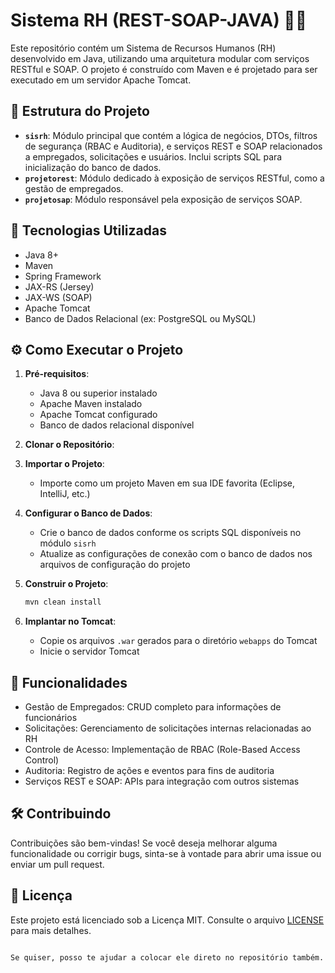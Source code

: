 
# Sistema RH (REST-SOAP-JAVA) 🧑‍💼

Este repositório contém um Sistema de Recursos Humanos (RH) desenvolvido em Java, utilizando uma arquitetura modular com serviços RESTful e SOAP. O projeto é construído com Maven e é projetado para ser executado em um servidor Apache Tomcat.

## 📁 Estrutura do Projeto

- **`sisrh`**: Módulo principal que contém a lógica de negócios, DTOs, filtros de segurança (RBAC e Auditoria), e serviços REST e SOAP relacionados a empregados, solicitações e usuários. Inclui scripts SQL para inicialização do banco de dados.
- **`projetorest`**: Módulo dedicado à exposição de serviços RESTful, como a gestão de empregados.
- **`projetosap`**: Módulo responsável pela exposição de serviços SOAP.

## 🚀 Tecnologias Utilizadas

- Java 8+
- Maven
- Spring Framework
- JAX-RS (Jersey)
- JAX-WS (SOAP)
- Apache Tomcat
- Banco de Dados Relacional (ex: PostgreSQL ou MySQL)

## ⚙️ Como Executar o Projeto

1. **Pré-requisitos**:
   - Java 8 ou superior instalado
   - Apache Maven instalado
   - Apache Tomcat configurado
   - Banco de dados relacional disponível

2. **Clonar o Repositório**:

3. **Importar o Projeto**:

   * Importe como um projeto Maven em sua IDE favorita (Eclipse, IntelliJ, etc.)

4. **Configurar o Banco de Dados**:

   * Crie o banco de dados conforme os scripts SQL disponíveis no módulo `sisrh`
   * Atualize as configurações de conexão com o banco de dados nos arquivos de configuração do projeto

5. **Construir o Projeto**:

   ```bash
   mvn clean install
   ```

6. **Implantar no Tomcat**:

   * Copie os arquivos `.war` gerados para o diretório `webapps` do Tomcat
   * Inicie o servidor Tomcat

## 📌 Funcionalidades

* Gestão de Empregados: CRUD completo para informações de funcionários
* Solicitações: Gerenciamento de solicitações internas relacionadas ao RH
* Controle de Acesso: Implementação de RBAC (Role-Based Access Control)
* Auditoria: Registro de ações e eventos para fins de auditoria
* Serviços REST e SOAP: APIs para integração com outros sistemas

## 🛠️ Contribuindo

Contribuições são bem-vindas! Se você deseja melhorar alguma funcionalidade ou corrigir bugs, sinta-se à vontade para abrir uma issue ou enviar um pull request.

## 📄 Licença

Este projeto está licenciado sob a Licença MIT. Consulte o arquivo [LICENSE](https://github.com/JonhnCod/JAVA/blob/main/LICENSE) para mais detalhes.

```

Se quiser, posso te ajudar a colocar ele direto no repositório também.
```


